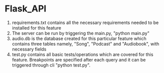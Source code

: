 # Flask_API
1. requirements.txt contains all the necessary requirements needed to be installed for this feature
2. The server can be run by triggering the main.py, "python main.py"
3. audio.db is the database created for this particular feature which contains three tables namely, "Song", "Podcast" and "Audiobook", with necessary fields
4. test.py contains all basic tests/operations which are covered for this feature. Breakpoints are specified after each query and it can be triggered through cli "python test.py".
